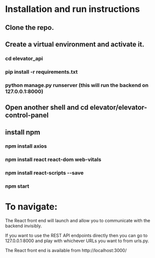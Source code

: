 # Installation and run instructions

## Clone the repo.

## Create a virtual environment and activate it.

### cd elevator_api

### pip install -r requirements.txt

### python manage.py runserver (this will run the backend on 127.0.0.1:8000)

## Open another shell and cd elevator/elevator-control-panel

## install npm

### npm install axios

### npm install react react-dom web-vitals

### npm install react-scripts --save

### npm start

# To navigate: 

The React front end will launch and allow you to communicate with the backend invisibly.

If you want to use the REST API endpoints directly then you can go to 127.0.0.1:8000 and play with whichever URLs you want to from urls.py.

The React front end is available from http://localhost:3000/
